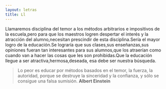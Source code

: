 ```yaml
---
layout: letras
title: Ll
---
```


Llamaremos disciplina del temor a los métodos 
arbitrarios e impositivos de la escuela,pero
para que los maestros logren despertar el 
interés y la atracción del alumno,necesitan 
prescindir de esta disciplina.Sería el mayor logro de
la educación.Se lograría que sus clases,sus 
enseñanzas,sus opiniones fueran tan interesantes
para sus alumnos,que los atraerían como cuando 
van a hacer las cosas que les son prohibidas.Que la 
educación llegue a ser atractiva,hermosa,deseada,
esa debe ser nuestra búsqueda.

>Lo peor es educar por métodos basados en el temor, la fuerza, la autoridad, porque se 
>destruye la sinceridad y la confianza, y sólo se consigue una falsa sumisión.
>**Albert Einstein**


